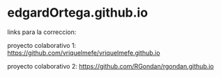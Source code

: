 # edgardOrtega.github.io

links para la correccion:

proyecto colaborativo 1: https://github.com/vriquelmefe/vriquelmefe.github.io

proyecto colaborativo 2: https://github.com/RGondan/rgondan.github.io
